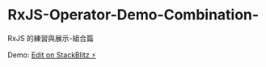 # RxJS-Operator-Demo-Combination-

RxJS 的練習與展示-組合篇

Demo:
[Edit on StackBlitz ⚡️](https://stackblitz.com/edit/ngx-highlightjs-srxppe)
